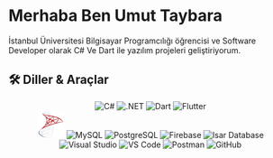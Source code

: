 # Merhaba Ben Umut Taybara

İstanbul Üniversitesi Bilgisayar Programcılığı öğrencisi ve Software Developer olarak C# Ve Dart ile yazılım projeleri geliştiriyorum.

## 🛠 Diller & Araçlar
<div align="center">
  <img src="https://skillicons.dev/icons?i=cs&theme=dark" alt="C#"/>
  <img src="https://skillicons.dev/icons?i=dotnet&theme=dark" alt=".NET" />
  <img src="https://skillicons.dev/icons?i=dart&theme=dark" alt="Dart" />
  <img src="https://skillicons.dev/icons?i=flutter&theme=dark" alt="Flutter" /><br>
  <img src="https://raw.githubusercontent.com/devicons/devicon/master/icons/microsoftsqlserver/microsoftsqlserver-original.svg" width="48" height="48" alt="SQL Server Database"/>
  <img src="https://skillicons.dev/icons?i=mysql&theme=dark" alt="MySQL" />
  <img src="https://skillicons.dev/icons?i=postgresql&theme=dark" alt="PostgreSQL" />
  <img src="https://skillicons.dev/icons?i=firebase&theme=dark" alt="Firebase" />
  <img src="https://raw.githubusercontent.com/isar/isar/main/.github/assets/isar.svg?sanitize=true" width="48" height="48" alt="Isar Database">
  <img src="https://skillicons.dev/icons?i=visualstudio&theme=dark" alt="Visual Studio" />
  <img src="https://skillicons.dev/icons?i=vscode&theme=dark" alt="VS Code" />
  <img src="https://skillicons.dev/icons?i=postman&theme=dark" alt="Postman" />
  <img src="https://skillicons.dev/icons?i=github&theme=dark" alt="GitHub" />
</div>
